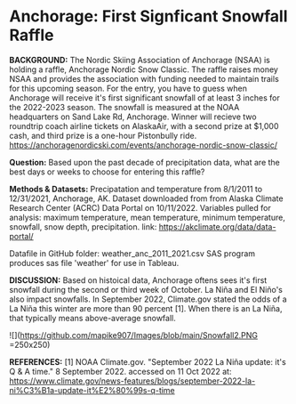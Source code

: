# Anchorage: First Signficant Snowfall Raffle

**BACKGROUND:** The Nordic Skiing Association of Anchorage (NSAA) is holding a raffle, Anchorage Nordic Snow Classic. The raffle raises money NSAA and provides the association with funding needed to maintain trails for this upcoming season. For the entry, you have to guess when Anchorage will receive it's first significant snowfall of at least 3 inches for the 2022-2023 season. The snowfall is measured at the NOAA headquarters on Sand Lake Rd, Anchorage. Winner will recieve two roundtrip coach airline tickets on AlaskaAir, with a second prize at $1,000 cash, and third prize is a one-hour Pistonbully ride. 
https://anchoragenordicski.com/events/anchorage-nordic-snow-classic/

**Question:** Based upon the past decade of precipitation data, what are the best days or weeks to choose for entering this raffle?

**Methods & Datasets:**
Precipatation and temperature from 8/1/2011 to 12/31/2021, Anchorage, AK. Dataset downloaded from from Alaska Climate Research Center (ACRC) Data Portal on 10/11/2022. 
Variables pulled for analysis: maximum temperature, mean temperature, minimum temperature, snowfall, snow depth, precipitation.
link: https://akclimate.org/data/data-portal/

Datafile in GitHub folder: weather_anc_2011_2021.csv
SAS program produces sas file 'weather' for use in Tableau. 

**DISCUSSION:** Based on histoical data, Anchorage oftens sees it's first snowfall during the second or third week of October. La Niña and El Niño's also impact snowfalls. In September 2022, Climate.gov stated the odds of a La Niña this winter are more than 90 percent [1]. When there is an La Niña, that typically means above-average snowfall. 

![](https://github.com/mapike907/Images/blob/main/Snowfall2.PNG =250x250)


**REFERENCES:**
[1] NOAA Climate.gov. "September 2022 La Niña update: it's Q & A time." 8 September 2022. accessed on 11 Oct 2022 at: https://www.climate.gov/news-features/blogs/september-2022-la-ni%C3%B1a-update-it%E2%80%99s-q-time
